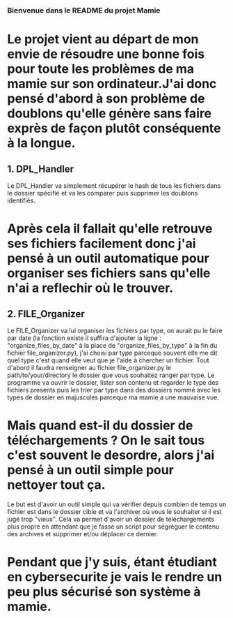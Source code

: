 ### Bienvenue dans le README du projet Mamie

# Le projet vient au départ de mon envie de résoudre une bonne fois pour toute les problèmes de ma mamie sur son ordinateur.J'ai donc pensé d'abord à son problème de doublons qu'elle génère sans faire exprès de façon plutôt conséquente à la longue.

## 1. DPL_Handler

Le DPL_Handler va simplement récupérer le hash de tous les fichiers dans le 
dossier spécifié et va les comparer puis supprimer les doublons identifiés.

# Après cela il fallait qu'elle retrouve ses fichiers facilement donc j'ai pensé à un outil automatique pour organiser ses fichiers sans qu'elle n'ai a reflechir où le trouver.

## 2. FILE_Organizer

Le FILE_Organizer va lui organiser les fichiers par type, on aurait pu le faire par date (la fonction existe il suffira d'ajouter la ligne : "organize_files_by_date" à la place de "organize_files_by_type" à la fin du fichier file_organizer.py), j'ai choisi par type parceque souvent elle me dit quel type c'est quand elle veut que je l'aide à chercher un fichier.
Tout d'abord il faudra renseigner au fichier file_organizer.py le path/to/your/directory le dossier que vous souhaitez ranger par type. 
Le programme va ouvrir le dossier, lister son contenu et regarder le type des fichiers presents puis les trier par type dans des dossiers nommé avec les types de dossier en majuscules parceque ma mamie a une mauvaise vue.

# Mais quand est-il du dossier de téléchargements ? On le sait tous c'est souvent le desordre, alors j'ai pensé à un outil simple pour nettoyer tout ça.

Le but est d'avoir un outil simple qui va vérifier depuis combien de temps un fichier est dans le dossier cible et va l'archiver où vous le souhaiter si il est jugé trop "vieux". Cela va permet d'avoir un dossier de téléchargements plus propre en attendant que je fasse un script pour ségréguer le contenu des archives et supprimer et/ou déplacer ce dernier.

# Pendant que j'y suis, étant étudiant en cybersecurite je vais le rendre un peu plus sécurisé son système à mamie.

